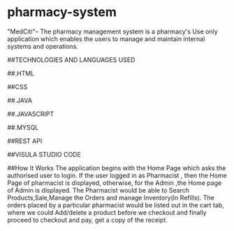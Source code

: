 # pharmacy-system
"MedCiti"– The pharmacy management system  is a pharmacy's Use only application which enables the users to manage and maintain internal systems and operations.

##TECHNOLOGIES AND LANGUAGES USED

##.HTML

##CSS

##.JAVA

##.JAVASCRIPT

##.MYSQL

##REST API

##VISULA STUDIO CODE


##How It Works
The application begins with the Home Page which asks the authorised user to login.
If the user logged in as Pharmacist , then the Home Page of pharmacist is displayed, otherwise, for the Admin ,the Home page of Admin is
displayed.
The Pharmacist would be able to Search Products,Sale,Manage the Orders and
manage Inventory(In Refills).
The orders placed by a particular pharmacist would be listed out in the cart tab, where we could Add/delete a product before we checkout and finally proceed to checkout and pay, get a copy of the receipt.
